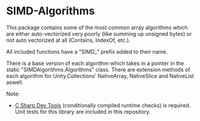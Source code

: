 # SIMD-Algorithms

This package contains some of the most common array algorithms which are either auto-vectorized very poorly (like summing up unsigned bytes) or not auto vectorized at all (Contains, IndexOf, etc.).

All included functions have a "SIMD_" prefix added to their name.

There is a base version of each algorithm which takes in a pointer in the static "SIMDAlgorithms.Algorithms" class. There are extension methods of each algorithm for Unity.Collections' NativeArray, NativeSlice and NativeList aswell.

Note: 
- [C Sharp Dev Tools](https://github.com/MrUnbelievable92/C-Sharp-Dev-Tools) (conditionally compiled runtime checks) is required. Unit tests for this library are included in this repository.

